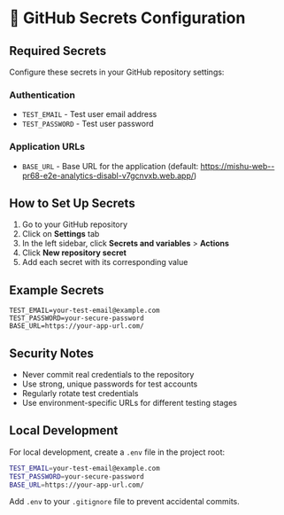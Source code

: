 # 🔐 GitHub Secrets Configuration

## Required Secrets

Configure these secrets in your GitHub repository settings:

### Authentication
- `TEST_EMAIL` - Test user email address
- `TEST_PASSWORD` - Test user password

### Application URLs
- `BASE_URL` - Base URL for the application (default: https://mishu-web--pr68-e2e-analytics-disabl-v7gcnvxb.web.app/)

## How to Set Up Secrets

1. Go to your GitHub repository
2. Click on **Settings** tab
3. In the left sidebar, click **Secrets and variables** > **Actions**
4. Click **New repository secret**
5. Add each secret with its corresponding value

## Example Secrets

```
TEST_EMAIL=your-test-email@example.com
TEST_PASSWORD=your-secure-password
BASE_URL=https://your-app-url.com/
```

## Security Notes

- Never commit real credentials to the repository
- Use strong, unique passwords for test accounts
- Regularly rotate test credentials
- Use environment-specific URLs for different testing stages

## Local Development

For local development, create a `.env` file in the project root:

```bash
TEST_EMAIL=your-test-email@example.com
TEST_PASSWORD=your-secure-password
BASE_URL=https://your-app-url.com/
```

Add `.env` to your `.gitignore` file to prevent accidental commits.